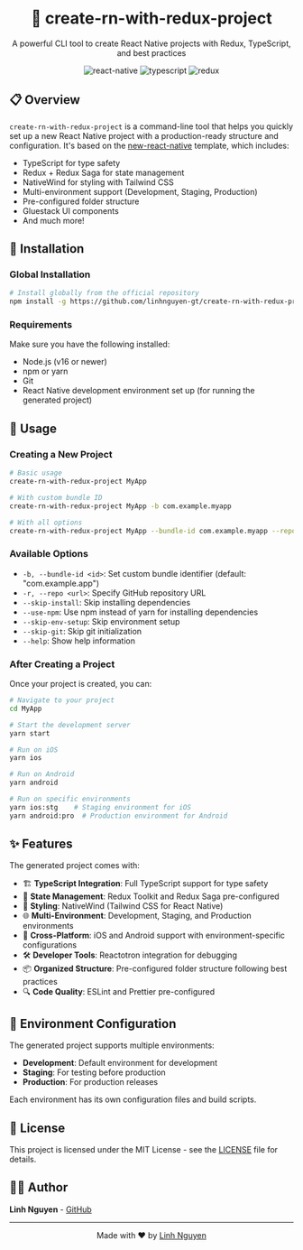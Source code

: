 <div align="center">
  <h1>🚀 create-rn-with-redux-project</h1>
  <p>A powerful CLI tool to create React Native projects with Redux, TypeScript, and best practices</p>
</div>

<p align="center">
  <img src="https://img.shields.io/badge/React_Native-v0.78.2-blue?style=for-the-badge&logo=react&logoColor=white" alt="react-native" />
  <img src="https://img.shields.io/badge/TypeScript-Integrated-blue?style=for-the-badge&logo=typescript&logoColor=white" alt="typescript" />
  <img src="https://img.shields.io/badge/Redux-Toolkit-764ABC?style=for-the-badge&logo=redux&logoColor=white" alt="redux" />
</p>

## 📋 Overview

`create-rn-with-redux-project` is a command-line tool that helps you quickly set up a new React Native project with a production-ready structure and configuration. It's based on the [new-react-native](https://github.com/linhnguyen-gt/new-react-native) template, which includes:

- TypeScript for type safety
- Redux + Redux Saga for state management
- NativeWind for styling with Tailwind CSS
- Multi-environment support (Development, Staging, Production)
- Pre-configured folder structure
- Gluestack UI components
- And much more!

## 🚀 Installation

### Global Installation

```bash
# Install globally from the official repository
npm install -g https://github.com/linhnguyen-gt/create-rn-with-redux-project.git
```

### Requirements

Make sure you have the following installed:

- Node.js (v16 or newer)
- npm or yarn
- Git
- React Native development environment set up (for running the generated project)

## 📱 Usage

### Creating a New Project

```bash
# Basic usage
create-rn-with-redux-project MyApp

# With custom bundle ID
create-rn-with-redux-project MyApp -b com.example.myapp

# With all options
create-rn-with-redux-project MyApp --bundle-id com.example.myapp --repo https://github.com/yourusername/your-repo.git --skip-install --use-npm
```

### Available Options

- `-b, --bundle-id <id>`: Set custom bundle identifier (default: "com.example.app")
- `-r, --repo <url>`: Specify GitHub repository URL
- `--skip-install`: Skip installing dependencies
- `--use-npm`: Use npm instead of yarn for installing dependencies
- `--skip-env-setup`: Skip environment setup
- `--skip-git`: Skip git initialization
- `--help`: Show help information

### After Creating a Project

Once your project is created, you can:

```bash
# Navigate to your project
cd MyApp

# Start the development server
yarn start

# Run on iOS
yarn ios

# Run on Android
yarn android

# Run on specific environments
yarn ios:stg    # Staging environment for iOS
yarn android:pro  # Production environment for Android
```

## ✨ Features

The generated project comes with:

- 🏗️ **TypeScript Integration**: Full TypeScript support for type safety
- 🔄 **State Management**: Redux Toolkit and Redux Saga pre-configured
- 🎨 **Styling**: NativeWind (Tailwind CSS for React Native)
- 🌐 **Multi-Environment**: Development, Staging, and Production environments
- 📱 **Cross-Platform**: iOS and Android support with environment-specific configurations
- 🛠️ **Developer Tools**: Reactotron integration for debugging
- 📦 **Organized Structure**: Pre-configured folder structure following best practices
- 🔍 **Code Quality**: ESLint and Prettier pre-configured

## 🔧 Environment Configuration

The generated project supports multiple environments:

- **Development**: Default environment for development
- **Staging**: For testing before production
- **Production**: For production releases

Each environment has its own configuration files and build scripts.

## 📄 License

This project is licensed under the MIT License - see the [LICENSE](LICENSE) file for details.

## 👨‍💻 Author

**Linh Nguyen** - [GitHub](https://github.com/linhnguyen-gt)

---

<p align="center">
  Made with ❤️ by <a href="https://github.com/linhnguyen-gt">Linh Nguyen</a>
</p>
